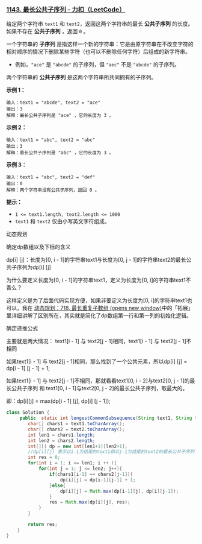 ### [1143. 最长公共子序列 - 力扣（LeetCode）](https://leetcode.cn/problems/longest-common-subsequence/description/)

给定两个字符串 `text1` 和 `text2`，返回这两个字符串的最长 **公共子序列** 的长度。如果不存在 **公共子序列** ，返回 `0` 。

一个字符串的 **子序列** 是指这样一个新的字符串：它是由原字符串在不改变字符的相对顺序的情况下删除某些字符（也可以不删除任何字符）后组成的新字符串。

- 例如，`"ace"` 是 `"abcde"` 的子序列，但 `"aec"` 不是 `"abcde"` 的子序列。

两个字符串的 **公共子序列** 是这两个字符串所共同拥有的子序列。

 

**示例 1：**

```
输入：text1 = "abcde", text2 = "ace" 
输出：3  
解释：最长公共子序列是 "ace" ，它的长度为 3 。
```

**示例 2：**

```
输入：text1 = "abc", text2 = "abc"
输出：3
解释：最长公共子序列是 "abc" ，它的长度为 3 。
```

**示例 3：**

```
输入：text1 = "abc", text2 = "def"
输出：0
解释：两个字符串没有公共子序列，返回 0 。
```

 

**提示：**

- `1 <= text1.length, text2.length <= 1000`
- `text1` 和 `text2` 仅由小写英文字符组成。



动态规划

确定dp数组以及下标的含义

dp[i] [j]：长度为[0, i - 1]的字符串text1与长度为[0, j - 1]的字符串text2的最长公共子序列为dp[i] [j]

为什么要定义长度为[0, i - 1]的字符串text1，定义为长度为[0, i]的字符串text1不香么？

这样定义是为了后面代码实现方便，如果非要定义为长度为[0, i]的字符串text1也可以，我在 [动态规划：718. 最长重复子数组 (opens new window)](https://programmercarl.com/0718.最长重复子数组.html)中的「拓展」里详细讲解了区别所在，其实就是简化了dp数组第一行和第一列的初始化逻辑。

确定递推公式

主要就是两大情况： text1[i - 1] 与 text2[j - 1]相同，text1[i - 1] 与 text2[j - 1]不相同

如果text1[i - 1] 与 text2[j - 1]相同，那么找到了一个公共元素，所以dp[i] [j] = dp[i - 1] [j - 1] + 1;

如果text1[i - 1] 与 text2[j - 1]不相同，那就看看text1[0, i - 2]与text2[0, j - 1]的最长公共子序列 和 text1[0, i - 1]与text2[0, j - 2]的最长公共子序列，取最大的。

即：dp[i][j] = max(dp[i - 1] [j], dp[i] [j - 1]);





```java
class Solution {
     public  static int longestCommonSubsequence(String text1, String text2) {
        char[] chars1 = text1.toCharArray();
        char[] chars2 = text2.toCharArray();
        int len1 = chars1.length;
        int len2 = chars2.length;
        int[][] dp = new int[len1+1][len2+1];
        //dp[i][j] 表示以i-1为结尾的text1和以j-1为结尾的text2的最长公共子序列
        int res = 0;
        for(int i = 1; i <= len1; i ++ ){
            for(int j = 1; j <= len2; j++){
                if(chars1[i-1] == chars2[j-1]){
                    dp[i][j] = dp[i-1][j-1] + 1;
                }else{
                    dp[i][j] = Math.max(dp[i-1][j], dp[i][j-1]);
                }
                res = Math.max(dp[i][j], res);
            }
        }

        return res;
    }
}
```

